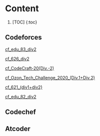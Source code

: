 # Content
1. [TOC]
{:toc}
## Codeforces 
[cf_edu_83_div2](https://shieldforever.github.io/2020/03/10/cf_edu_83_div2.html)

[cf_626_div2](https://shieldforever.github.io/2020/03/07/cf_626_div2.html)

[cf_CodeCraft-20(Div.-2)](https://shieldforever.github.io/2020/03/04/cf_CodeCraft-20(Div.-2).html)

[cf_Ozon_Tech_Challenge_2020_(Div.1+Div.2)](https://shieldforever.github.io/2020/03/03/cf_Ozon_Tech_Challenge_2020_(Div.1+Div.2).html)

[cf_621_(div1+div2)](https://shieldforever.github.io/2020/02/17/cf_621_(div1+div2).html)

[cf_edu_82_div2](https://shieldforever.github.io/2020/02/12/cf_edu_82_div2.html)

## Codechef


## Atcoder

